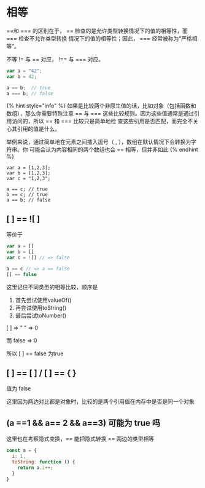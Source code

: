 # 相等

==和 === 的区别在于， == 检查的是允许类型转换情况下的值的相等性，而 === 检查不允许类型转换 情况下的值的相等性；因此， === 经常被称为“严格相等”。

不等 != 与 == 对应， !== 与 === 对应。

```javascript
var a = "42";
var b = 42;

a == b;  // true
a === b; // false
```

{% hint style="info" %}
如果是比较两个非原生值的话，比如对象（包括函数和数组），那么你需要特殊注意 == 与 === 这些比较规则。因为这些值通常是通过引用访问的，所以 == 和 === 比较只是简单地检 查这些引用是否匹配，而完全不关心其引用的值是什么。

举例来说，通过简单地在元素之间插入逗号（ , ），数组在默认情况下会转换为字符串。你 可能会认为内容相同的两个数组也会 == 相等，但并非如此
{% endhint %}

```text
var a = [1,2,3];
var b = [1,2,3];
var c = "1,2,3";

a == c; // true
b == c; // true
a == b; // false
```

## \[ \] == !\[ \]

等价于 

```javascript
var a = []
var b = []
var c = ![] // => false

a == c // => a == false
[] == false 
```

这里记住不同类型的相等比较，顺序是

1. 首先尝试使用valueOf\(\)
2. 再尝试使用toString\(\)
3. 最后尝试toNumber\(\)

\[ \] =&gt; " " =&gt; 0

而 false =&gt; 0

所以 \[ \] == false 为true

## \[ \] == \[ \] / \[ \] == { }

值为 false

这里因为两边对比都是对象时，比较的是两个引用值在内存中是否是同一个对象

## **\(a ==1 && a== 2 && a==3\) 可能为 true 吗**

这里也在考察隐式变换，== 能把隐式转换 == 两边的类型相等

```javascript
const a = {
  i: 1,
  toString: function () {
    return a.i++;
  }
}
```





